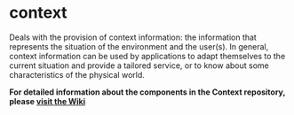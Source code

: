 # context
Deals with the provision of context information: the information that represents the situation of the environment and the user(s). In general, context information can be used by applications to adapt themselves to the current situation and provide a tailored service, or to know about some characteristics of the physical world.

**For detailed information about the components in the Context repository, please [visit the Wiki](https://github.com/universAAL/context/wiki)**

